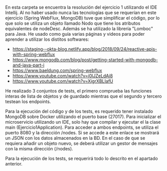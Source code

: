 En esta carpeta se encuentra la resolución del ejercicio 1 utilizando el IDE Intellij. Al no haber usado nunca las tecnologías que se requerían en este ejercicio (Spring WebFlux, MongoDB) tuve que simplificar el código, por lo que solo se utiliza un objeto llamado Nodo que tiene los atributos equivalentes de nodeDesc. Además se ha utilizado la librería "Lomboc" para Java. He usado como guía varias páginas y videos para poder aprender a utilizar los distitos softwares:

- https://staging--okta-blog.netlify.app/blog/2018/09/24/reactive-apis-with-spring-webflux
- https://www.mongodb.com/blog/post/getting-started-with-mongodb-and-java-part-i
- https://www.baeldung.com/spring-webflux
- https://www.youtube.com/watch?v=i0lJZeLdAi8
- https://www.youtube.com/watch?v=XigrXBLIafU

He realizado 3 conjuntos de tests, el primero comprueba las funciones interas de lista de objetos y de guardado mientras que el segundo y tercero testean los endpoints. 

Para la ejecución del código y de los tests, es requerido tener instalado MongoDB sobre Docker utilizando el puerto base (27017). Para inicializar el microservicio utilizando un IDE, solo hay que compilar y ejecutar el la clase main (Ejercicio1Application). Para acceder a ambos endpoints, se utiliza el puerto 8080 y la dirección /nodes. Si se accede a este enlace se mostrará un JSON con los datos almacenados en la BD. En el caso de que se requiera añadir un objeto nuevo, se deberá utilizar un gestor de mensajes con la misma dirección (/nodes). 

Para la ejecución de los tests, se requerirá todo lo descrito en el apartado anterior.
